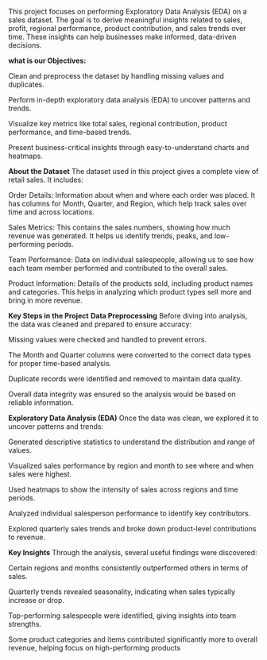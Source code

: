 This project focuses on performing Exploratory Data Analysis (EDA) on a sales dataset. The goal is to derive meaningful insights related to sales, profit, regional performance, product contribution, and sales trends over time. These insights can help businesses make informed, data-driven decisions.

**what is our Objectives:**

Clean and preprocess the dataset by handling missing values and duplicates.

Perform in-depth exploratory data analysis (EDA) to uncover patterns and trends.

Visualize key metrics like total sales, regional contribution, product performance, and time-based trends.

Present business-critical insights through easy-to-understand charts and heatmaps.

**About the Dataset**
The dataset used in this project gives a complete view of retail sales. It includes:

Order Details: Information about when and where each order was placed. It has columns for Month, Quarter, and Region, which help track sales over time and across locations.

Sales Metrics: This contains the sales numbers, showing how much revenue was generated. It helps us identify trends, peaks, and low-performing periods.

Team Performance: Data on individual salespeople, allowing us to see how each team member performed and contributed to the overall sales.

Product Information: Details of the products sold, including product names and categories. This helps in analyzing which product types sell more and bring in more revenue.

**Key Steps in the Project**
**Data Preprocessing**
Before diving into analysis, the data was cleaned and prepared to ensure accuracy:

Missing values were checked and handled to prevent errors.

The Month and Quarter columns were converted to the correct data types for proper time-based analysis.

Duplicate records were identified and removed to maintain data quality.

Overall data integrity was ensured so the analysis would be based on reliable information.

**Exploratory Data Analysis (EDA)**
Once the data was clean, we explored it to uncover patterns and trends:

Generated descriptive statistics to understand the distribution and range of values.

Visualized sales performance by region and month to see where and when sales were highest.

Used heatmaps to show the intensity of sales across regions and time periods.

Analyzed individual salesperson performance to identify key contributors.

Explored quarterly sales trends and broke down product-level contributions to revenue.

**Key Insights**
Through the analysis, several useful findings were discovered:

Certain regions and months consistently outperformed others in terms of sales.

Quarterly trends revealed seasonality, indicating when sales typically increase or drop.

Top-performing salespeople were identified, giving insights into team strengths.

Some product categories and items contributed significantly more to overall revenue, helping focus on high-performing products
